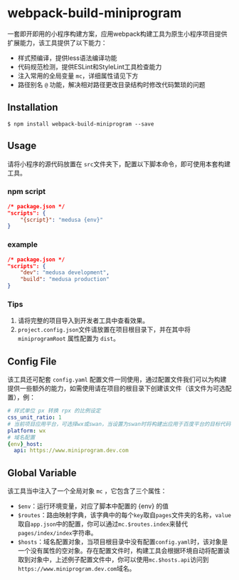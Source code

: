 # webpack-build-miniprogram

一套即开即用的小程序构建方案，应用webpack构建工具为原生小程序项目提供扩展能力，该工具提供了以下能力：

* 样式预编译，提供less语法编译功能
* 代码规范检测，提供ESLint和StyleLint工具检查能力
* 注入常用的全局变量 `mc`，详细属性请见下方
* 路径别名 `@` 功能，解决相对路径更改目录结构时修改代码繁琐的问题

## Installation

```shell
$ npm install webpack-build-miniprogram --save
```

## Usage

请将小程序的源代码放置在 `src`文件夹下，配置以下脚本命令，即可使用本套构建工具。

### npm script

```json
/* package.json */
"scripts": {
	"{script}": "medusa {env}"
}
```

### example

```json
/* package.json */
"scripts": {
	"dev": "medusa development",
	"build": "medusa production"
}
```

### Tips

1. 请将完整的项目导入到开发者工具中查看效果。
2. `project.config.json`文件请放置在项目根目录下，并在其中将 `miniprogramRoot` 属性配置为 `dist`。

## Config File

该工具还可配套 `config.yaml` 配置文件一同使用，通过配置文件我们可以为构建提供一些额外的能力，如需使用请在项目的根目录下创建该文件（该文件为可选配置），例：

```yaml
# 样式单位 px 转换 rpx 的比例设定
css_unit_ratio: 1
# 当前项目应用平台，可选择wx或swan，当设置为swan时将构建出应用于百度平台的目标代码
platform: wx
# 域名配置
{env}_host:
  api: https://www.miniprogram.dev.com
```

## Global Variable

该工具当中注入了一个全局对象 `mc` ，它包含了三个属性：

* `$env`：运行环境变量，对应了脚本中配置的 {env} 的值
* `$routes`：路由映射字典，该字典中的每个`key`取自`pages`文件夹的名称，`value`取自`app.json`中的配置，你可以通过`mc.$routes.index`来替代`pages/index/index`字符串。
* `$hosts`：域名配置对象，当项目根目录中没有配置`config.yaml`时，该对象是一个没有属性的空对象。存在配置文件时，构建工具会根据环境自动将配置读取到对象中，上述例子配置文件中，你可以使用`mc.$hosts.api`访问到`https://www.miniprogram.dev.com`域名。
